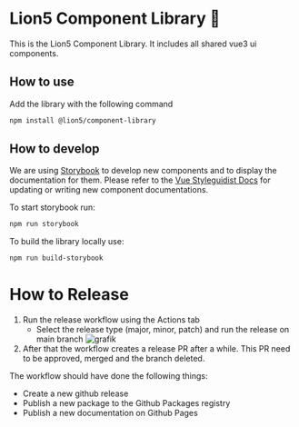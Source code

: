 # Lion5 Component Library 🎉

This is the Lion5 Component Library. It includes all shared vue3 ui components.

## How to use
Add the library with the following command 
```sh
npm install @lion5/component-library
```

## How to develop
We are using [Storybook](https://storybook.js.org/) to develop new components and to display the documentation for them.
Please refer to the [Vue Styleguidist Docs](https://vue-styleguidist.github.io/docs/Documenting.html) for updating or writing new component documentations.

To start storybook run:
```sh
npm run storybook
```
To build the library locally use:
```sh
npm run build-storybook
```

# How to Release
1. Run the release workflow using the Actions tab
   - Select the release type (major, minor, patch) and run the release on main branch
     ![grafik](https://user-images.githubusercontent.com/28068636/221237899-54cccd25-cd09-4758-a34c-d93d65785e98.png)
3. After that the workflow creates a release PR after a while. This PR need to be approved, merged and the branch deleted.

The workflow should have done the following things:
- Create a new github release
- Publish a new package to the Github Packages registry
- Publish a new documentation on Github Pages

